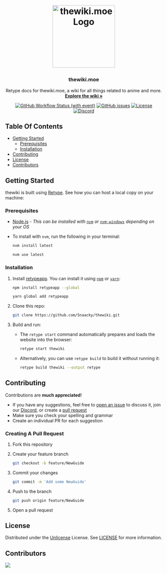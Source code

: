 <h1>
  <p align="center">
    <a href="https://thewiki.moe">
      <img src="https://github.com/Snaacky/thewiki/assets/78981416/efdae8dc-2f53-45cd-8a75-6036b81eeafa" alt="thewiki.moe Logo" width="200" height="200">
    </a>
    <h3 align="center">thewiki.moe</h3>
    <p align="center">
      Retype docs for thewiki.moe, a wiki for all things related to anime and more.
      <br>
      <a href="https://thewiki.moe/"><strong>Explore the wiki »</strong></a>
      <br>
    </p>
  </p>
</h1>

<div align="center">

[![GitHub Workflow Status (with event)](https://img.shields.io/github/actions/workflow/status/Snaacky/thewiki/retype-action.yml?style=flat&logo=github)](https://github.com/Snaacky/thewiki/actions) [![GitHub issues](https://img.shields.io/github/issues/Snaacky/thewiki?style=flat&logo=github)](https://github.com/Snaacky/thewiki/issues) [![License](https://img.shields.io/github/license/Snaacky/thewiki?style=flat&logo=unlicense)](https://github.com/Snaacky/thewiki/blob/master/LICENSE) [![Discord](https://img.shields.io/discord/974468300304171038?style=flat&logo=discord)](https://discord.gg/snackbox)

</div>

## Table Of Contents

- [Getting Started](#getting-started)
  - [Prerequisites](#prerequisites)
  - [Installation](#installation)
- [Contributing](#contributing)
- [License](#license)
- [Contributors](#contributors)

## Getting Started

thewiki is built using [Retype](https://retype.com). See how you can host a local copy on your machine:

### Prerequisites

- [Node.js](https://nodejs.org/en) - *This can be installed with [`nvm`](https://github.com/nvm-sh/nvm) or [`nvm-windows`](https://github.com/coreybutler/nvm-windows) depending on your OS*

- To install with `nvm`, run the following in your terminal:

  ```sh
  nvm install latest
  ```

  ```sh
  nvm use latest
  ```

### Installation

1. Install [retypeapp](https://www.npmjs.com/package/retypeapp). You can install it using [`npm`](https://www.npmjs.com) or [`yarn`](https://yarnpkg.com):

   ```sh
   npm install retypeapp --global
   ```

   ```sh
   yarn global add retypeapp
   ```

2. Clone this repo:

   ```sh
   git clone https://github.com/Snaacky/thewiki.git
   ```

3. Build and run:

   - The `retype start` command automatically prepares and loads the website into the browser:

     ```sh
     retype start thewiki
     ```

   - Alternatively, you can use `retype build` to build it without running it:

     ```sh
     retype build thewiki --output retype
     ```

## Contributing

Contributions are **much appreciated**!

- If you have any suggestions, feel free to [open an issue](https://github.com/Snaacky/thewiki/issues/new) to discuss it, join our [Discord](https://discord.gg/snackbox), or create a [pull request](https://github.com/Snaacky/thewiki/pulls)
- Make sure you check your spelling and grammar
- Create an individual PR for each suggestion

### Creating A Pull Request

1. Fork this repository
2. Create your feature branch

   ```sh
   git checkout -b feature/NewGuide
   ```

3. Commit your changes

   ```sh
   git commit -m 'Add some NewGuide'
   ```

4. Push to the branch

   ```sh
   git push origin feature/NewGuide
   ```

5. Open a pull request

## License

Distributed under the [Unlicense](https://opensource.org/license/unlicense/) License. See [LICENSE](https://github.com/Snaacky/thewiki/blob/master/LICENSE) for more information.

## Contributors

<a href="https://github.com/Snaacky/thewiki/graphs/contributors">
  <img src="https://contrib.rocks/image?repo=Snaacky/thewiki" />
</a>
